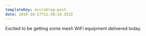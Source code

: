 ```yaml
---
templateKey: microblog-post
date: 2019-10-17T12:39:19.352Z
---
```


Excited to be getting some mesh WiFi equipment delivered today.
